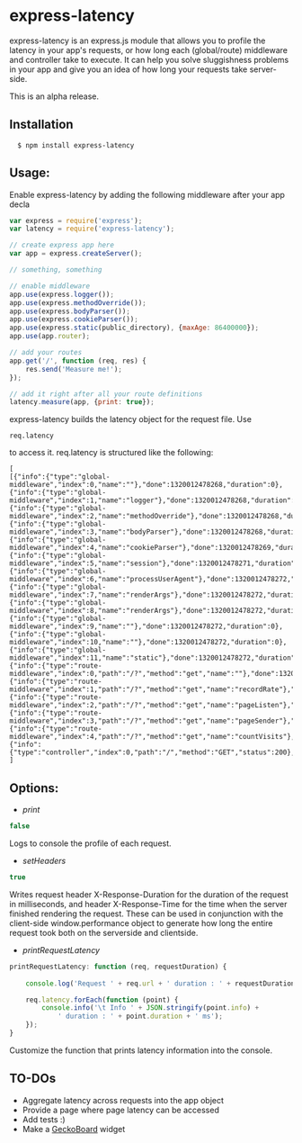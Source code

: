 
# express-latency

express-latency is an express.js module that allows you to profile the latency in your app's requests, or how long each (global/route) middleware and controller take to execute. It can help you solve sluggishness problems in your app and give you an idea of how long your requests take server-side.

This is an alpha release. 

## Installation

	  $ npm install express-latency


## Usage:

Enable express-latency by adding the following middleware after your app decla

```js
var express = require('express');
var latency = require('express-latency');

// create express app here 
var app = express.createServer();

// something, something

// enable middleware
app.use(express.logger());
app.use(express.methodOverride());
app.use(express.bodyParser());
app.use(express.cookieParser());
app.use(express.static(public_directory), {maxAge: 86400000});
app.use(app.router);

// add your routes
app.get('/', function (req, res) {
	res.send('Measure me!');
});

// add it right after all your route definitions
latency.measure(app, {print: true});
```
express-latency builds the latency object for the request file. Use 
```
req.latency
```
to access it. req.latency is structured like the following:
```
[
[{"info":{"type":"global-middleware","index":0,"name":""},"done":1320012478268,"duration":0},{"info":{"type":"global-middleware","index":1,"name":"logger"},"done":1320012478268,"duration":0},{"info":{"type":"global-middleware","index":2,"name":"methodOverride"},"done":1320012478268,"duration":0},{"info":{"type":"global-middleware","index":3,"name":"bodyParser"},"done":1320012478268,"duration":0},{"info":{"type":"global-middleware","index":4,"name":"cookieParser"},"done":1320012478269,"duration":1},{"info":{"type":"global-middleware","index":5,"name":"session"},"done":1320012478271,"duration":2},{"info":{"type":"global-middleware","index":6,"name":"processUserAgent"},"done":1320012478272,"duration":1},{"info":{"type":"global-middleware","index":7,"name":"renderArgs"},"done":1320012478272,"duration":0},{"info":{"type":"global-middleware","index":8,"name":"renderArgs"},"done":1320012478272,"duration":0},{"info":{"type":"global-middleware","index":9,"name":""},"done":1320012478272,"duration":0},{"info":{"type":"global-middleware","index":10,"name":""},"done":1320012478272,"duration":0},{"info":{"type":"global-middleware","index":11,"name":"static"},"done":1320012478272,"duration":0},{"info":{"type":"route-middleware","index":0,"path":"/?","method":"get","name":""},"done":1320012478273,"duration":0},{"info":{"type":"route-middleware","index":1,"path":"/?","method":"get","name":"recordRate"},"done":1320012478273,"duration":0},{"info":{"type":"route-middleware","index":2,"path":"/?","method":"get","name":"pageListen"},"done":1320012478273,"duration":0},{"info":{"type":"route-middleware","index":3,"path":"/?","method":"get","name":"pageSender"},"done":1320012478274,"duration":1},{"info":{"type":"route-middleware","index":4,"path":"/?","method":"get","name":"countVisits"},"done":1320012478275,"duration":1},{"info":{"type":"controller","index":0,"path":"/","method":"GET","status":200},"done":1320012478275,"duration":0}]
]
```

## Options:

- *print*

```js
false
```

  Logs to console the profile of each request.

- *setHeaders*

```js
true
```

  Writes request header X-Response-Duration for the duration of the request in milliseconds, and header X-Response-Time for the time when the server finished rendering the request. These can be used in conjunction with the client-side window.performance object to generate how long the entire request took both on the serverside and clientside.

- *printRequestLatency*

```js
printRequestLatency: function (req, requestDuration) {
        
    console.log('Request ' + req.url + ' duration : ' + requestDuration + ' ms');

    req.latency.forEach(function (point) {
        console.info('\t Info ' + JSON.stringify(point.info) + 
            ' duration : ' + point.duration + ' ms');
    });
}
```

  Customize the function that prints latency information into the console.

## TO-DOs

  - Aggregate latency across requests into the app object
  - Provide a page where page latency can be accessed
  - Add tests :)
  - Make a [GeckoBoard](http://geckoboard.com) widget